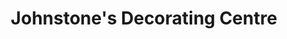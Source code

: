 ---
title: "Johnstone's Decorating Centre"
url: /strabane/johnstones-decorating-centre/
shop: Farben
---